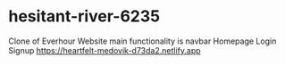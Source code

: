 # hesitant-river-6235
Clone of Everhour Website main functionality is navbar Homepage Login Signup
https://heartfelt-medovik-d73da2.netlify.app
<img src="https://user-images.githubusercontent.com/87129673/208523878-6e37de6b-bae0-4933-97d0-5129842e08d6.PNG" alt="">
    <img src="https://user-images.githubusercontent.com/87129673/208524251-63798442-04bf-4c94-acd7-270a1cb72cd0.PNG" alt="">
    <img src="https://user-images.githubusercontent.com/87129673/208524259-3fddc703-0255-40b2-b6f3-fd5fae41bbc6.PNG" alt="">
    <img src="https://user-images.githubusercontent.com/87129673/208524265-6915b9f7-5cbd-499f-9383-fbac896b89e2.PNG" alt="">
